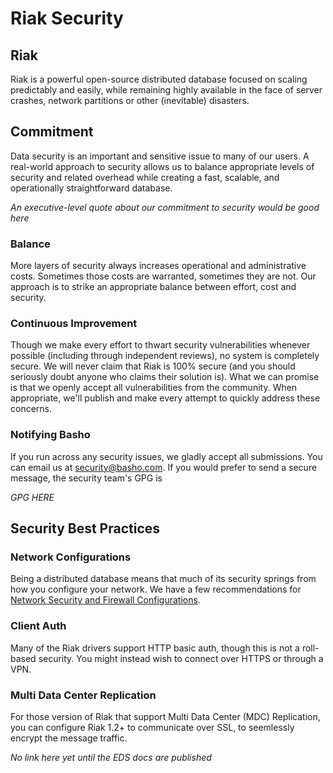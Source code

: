 # Riak Security

## Riak

Riak is a powerful open-source distributed database focused on scaling predictably and easily, while remaining highly available in the face of server crashes, network partitions or other (inevitable) disasters.

## Commitment

Data security is an important and sensitive issue to many of our users. A real-world approach to security allows us to balance appropriate levels of security and related overhead while creating a fast, scalable, and operationally straightforward database.

*An executive-level quote about our commitment to security would be good here*

### Balance

More layers of security always increases operational and administrative costs. Sometimes those costs are warranted, sometimes they are not. Our approach is to strike an appropriate balance between effort, cost and security.

### Continuous Improvement

Though we make every effort to thwart security vulnerabilities whenever possible (including through independent reviews), no system is completely secure. We will never claim that Riak is 100% secure (and you should seriously doubt anyone who claims their solution is). What we can promise is that we openly accept all vulnerabilities from the community. When appropriate, we'll publish and make every attempt to quickly address these concerns.

### Notifying Basho 

If you run across any security issues, we gladly accept all submissions. You can email us at security@basho.com. If you would prefer to send a secure message, the security team's GPG is

*GPG HERE*

## Security Best Practices

### Network Configurations

Being a distributed database means that much of its security springs from how you configure your network. We have a few recommendations for [Network Security and Firewall Configurations](/Network-Security-and-Firewall-Configurations.html).

### Client Auth

Many of the Riak drivers support HTTP basic auth, though this is not a roll-based security. You might instead wish to connect over HTTPS or through a VPN.

### Multi Data Center Replication

For those version of Riak that support Multi Data Center (MDC) Replication, you can configure Riak 1.2+ to communicate over SSL, to seemlessly encrypt the message traffic.

*No link here yet until the EDS docs are published*